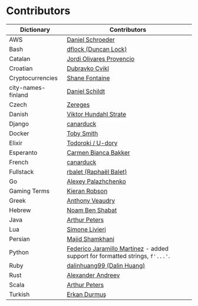 # Contributors

| Dictionary         | Contributors                                                                                                  |
| ------------------ | ------------------------------------------------------------------------------------------------------------- |
| AWS                | [Daniel Schroeder](https://github.com/udondan)                                                                |
| Bash               | [dflock (Duncan Lock)](https://github.com/dflock)                                                             |
| Catalan            | [Jordi Olivares Provencio](https://github.com/jordiolivares)                                                  |
| Croatian           | [Dubravko Cvikl](https://github.com/dcvikl)                                                                   |
| Cryptocurrencies   | [Shane Fontaine](https://github.com/shanefontaine)                                                            |
| city-names-finland | [Daniel Schildt](https://github.com/d2s)                                                                      |
| Czech              | [Zereges](https://github.com/Zereges)                                                                         |
| Danish             | [Viktor Hundahl Strate](https://github.com/viktorstrate)                                                      |
| Django             | [canarduck](https://github.com/canarduck)                                                                     |
| Docker             | [Toby Smith](https://github.com/tobysmith568)                                                                 |
| Elixir             | [Todoroki / U-dory](https://github.com/ndac-todoroki)                                                         |
| Esperanto          | [Carmen Bianca Bakker](https://github.com/carmenbianca)                                                       |
| French             | [canarduck](https://github.com/canarduck)                                                                     |
| Fullstack          | [rbalet (Raphaël Balet)](https://github.com/rbalet)                                                           |
| Go                 | [Alexey Palazhchenko](https://github.com/AlekSi)                                                              |
| Gaming Terms       | [Kieran Robson](https://github.com/KieranRobson)                                                              |
| Greek              | [Anthony Veaudry](https://github.com/anthony0030)                                                             |
| Hebrew             | [Noam Ben Shabat](https://github.com/benshabatnoam)                                                           |
| Java               | [Arthur Peters](https://github.com/arthurp)                                                                   |
| Lua                | [Simone Livieri](https://github.com/dwenegar)                                                                 |
| Persian            | [Majid Shamkhani](https://github.com/Majid110)                                                                |
| Python             | [Federico Jaramillo Martínez](https://github.com/jmfederico) - added support for formatted strings, `f'...'`. |
| Ruby               | [dalinhuang99 (Dalin Huang)](https://github.com/dalinhuang99)                                                 |
| Rust               | [Alexander Andreev](https://github.com/andreevlex)                                                            |
| Scala              | [Arthur Peters](https://github.com/arthurp)                                                                   |
| Turkish            | [Erkan Durmuş](https://github.com/derkan)                                                                     |

<!--
    cspell:words Alexander Andreev
    cspell:words Alexey Palazhchenko
    cspell:words Anthony Veaudry
    cspell:words canarduck
    cspell:words Carmen Bianca Bakker
    cspell:words dalinhuang Dalin Huang
    cspell:words Daniel Schildt
    cspell:words dflock
    cspell:words Dubravko Cvikl
    cspell:words Erkan Durmuş
    cspell:words Federico Jaramillo Martínez
    cspell:words Fullstack
    cspell:words Jordi Olivares Provencio
    cspell:words Majid Shamkhani
    cspell:words Noam Ben Shabat
    cspell:words rbalet Raphaël Balet
    cspell:words Shane Fontaine
    cspell:words Simone Livieri
    cspell:words Todoroki / U-dory
    cspell:words Viktor Hundahl Strate
    cspell:words Zereges
-->
